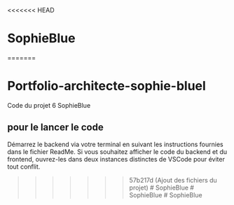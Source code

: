 <<<<<<< HEAD
# SophieBlue
=======
# Portfolio-architecte-sophie-bluel

Code du projet 6 SophieBlue

## pour le lancer le code

Démarrez le backend via votre terminal en suivant les instructions fournies dans le fichier ReadMe.
Si vous souhaitez afficher le code du backend et du frontend, ouvrez-les dans deux instances distinctes de VSCode pour éviter tout conflit.
>>>>>>> 57b217d (Ajout des fichiers du projet)
#   S o p h i e B l u e  
 #   S o p h i e B l u e  
 #   S o p h i e B l u e  
 